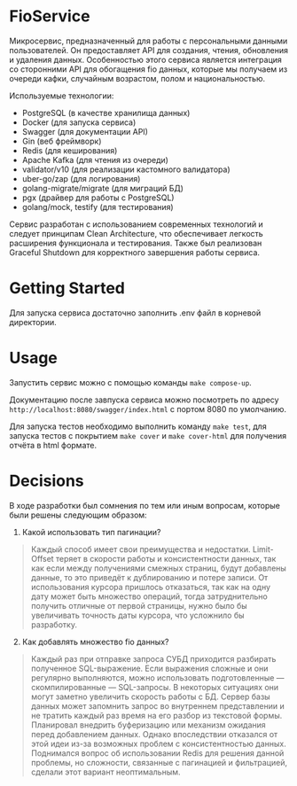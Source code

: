 # FioService

Микросервис, предназначенный для работы с персональными данными пользователей.
Он предоставляет API для создания, чтения, обновления и удаления данных. Особенностью этого сервиса является интеграция 
со сторонними API для обогащения fio данных, которые мы получаем из очереди кафки, случайным возрастом, полом и национальностью.

Используемые технологии:
- PostgreSQL (в качестве хранилища данных)
- Docker (для запуска сервиса)
- Swagger (для документации API)
- Gin (веб фреймворк)
- Redis (для кеширования)
- Apache Kafka (для чтения из очереди)
- validator/v10 (для реализации кастомного валидатора)
- uber-go/zap (для логирования)
- golang-migrate/migrate (для миграций БД)
- pgx (драйвер для работы с PostgreSQL)
- golang/mock, testify (для тестирования)

Сервис разработан с использованием современных технологий и следует принципам Clean Architecture,
что обеспечивает легкость расширения функционала и тестирования. Также был реализован Graceful Shutdown
для корректного завершения работы сервиса.

# Getting Started

Для запуска сервиса достаточно заполнить .env файл в корневой директории.

# Usage

Запустить сервис можно с помощью команды `make compose-up`.

Документацию после завпуска сервиса можно посмотреть по адресу `http://localhost:8080/swagger/index.html`
с портом 8080 по умолчанию.

Для запуска тестов необходимо выполнить команду `make test`, для запуска тестов с покрытием `make cover` и `make cover-html` для получения отчёта в html формате.

# Decisions <a name="decisions"></a>

В ходе разработки был сомнения по тем или иным вопросам, которые были решены следующим образом:

1. Какой использовать тип пагинации?
> Каждый способ имеет свои преимущества и недостатки. Limit-Offset теряет в скорости работы и консистентности данных,
так как если между получениями смежных страниц, будут добавлены данные, то это приведёт к дублированию и потере записи.
От использования курсора пришлось отказаться, так как на одну дату может быть множество операций,
тогда затруднительно получить отличные от первой страницы, нужно было бы увеличивать точность даты курсора, что усложнило бы разработку.
2. Как добавлять множество fio данных?
> Каждый раз при отправке запроса СУБД приходится разбирать полученное SQL-выражение. Если выражения сложные и они регулярно выполняются,
можно использовать подготовленные — скомпилированные — SQL-запросы. В некоторых ситуациях они могут заметно увеличить скорость работы с БД.
Сервер базы данных может запомнить запрос во внутреннем представлении и не тратить каждый раз время на его разбор из текстовой формы.
Планировал внедрить буферизацию или механизм ожидания перед добавлением данных. Однако впоследствии отказался от этой идеи из-за возможных проблем с консистентностью данных.
Поднимался вопрос об использовании Redis для решения данной проблемы, но сложности, связанные с пагинацией и фильтрацией,
сделали этот вариант неоптимальным.